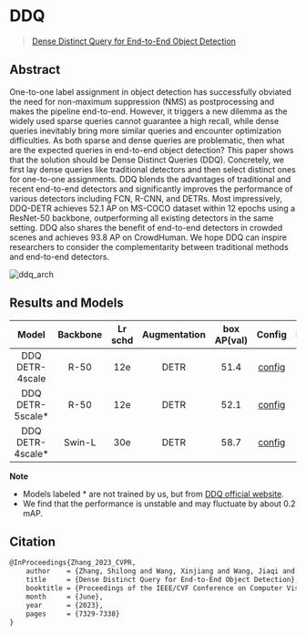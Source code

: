 # DDQ

> [Dense Distinct Query for End-to-End Object Detection](https://arxiv.org/abs/2303.12776)

<!-- [ALGORITHM] -->

## Abstract

<!-- [ABSTRACT] -->

One-to-one label assignment in object detection has successfully obviated the need for non-maximum suppression (NMS) as postprocessing and makes the pipeline end-to-end. However, it triggers a new dilemma as the widely used sparse queries cannot guarantee a high recall, while dense queries inevitably bring more similar queries and encounter optimization difficulties. As both sparse and dense queries are problematic, then what are the expected queries in end-to-end object detection? This paper shows that the solution should be Dense Distinct Queries (DDQ). Concretely, we first lay dense queries like traditional detectors and then select distinct ones for one-to-one assignments. DDQ blends the advantages of traditional and recent end-to-end detectors and significantly improves the performance of various detectors including FCN, R-CNN, and DETRs. Most impressively, DDQ-DETR achieves 52.1 AP on MS-COCO dataset within 12 epochs using a ResNet-50 backbone, outperforming all existing detectors in the same setting. DDQ also shares the benefit of end-to-end detectors in crowded scenes and achieves 93.8 AP on CrowdHuman. We hope DDQ can inspire researchers to consider the complementarity between traditional methods and end-to-end detectors.

![ddq_arch](https://github.com/vbti-development/onedl-mmdetection/assets/33146359/5ca9f11b-b6f3-454f-a2d1-3009ee337bbc)

## Results and Models

|       Model       | Backbone | Lr schd | Augmentation | box AP(val) |                       Config                       |                                                                                                                                                                              Download                                                                                                                                                                              |
| :---------------: | :------: | :-----: | :----------: | :---------: | :------------------------------------------------: | :----------------------------------------------------------------------------------------------------------------------------------------------------------------------------------------------------------------------------------------------------------------------------------------------------------------------------------------------------------------: |
|  DDQ DETR-4scale  |   R-50   |   12e   |     DETR     |    51.4     |  [config](./ddq-detr-4scale_r50_8xb2-12e_coco.py)  | [model](https://pub-ed9ed750ddcc469da251e2d1a2cea382.r2.dev/mmdetection/v3.0/ddq/ddq-detr-4scale_r50_8xb2-12e_coco/ddq-detr-4scale_r50_8xb2-12e_coco_20230809_170711-42528127.pth) \| [log](https://pub-ed9ed750ddcc469da251e2d1a2cea382.r2.dev/mmdetection/v3.0/ddq/ddq-detr-4scale_r50_8xb2-12e_coco/ddq-detr-4scale_r50_8xb2-12e_coco_20230809_170711.log.json) |
| DDQ DETR-5scale\* |   R-50   |   12e   |     DETR     |    52.1     |  [config](./ddq-detr-5scale_r50_8xb2-12e_coco.py)  |                                                            [model](https://pub-ed9ed750ddcc469da251e2d1a2cea382.r2.dev/mmdetection/v3.0/ddq/ddq_detr_5scale_coco_1x.pth) \| [log](https://pub-ed9ed750ddcc469da251e2d1a2cea382.r2.dev/mmdetection/v3.0/ddq/ddq_detr_5scale_coco_1x_20230319_103307.log)                                                            |
| DDQ DETR-4scale\* |  Swin-L  |   30e   |     DETR     |    58.7     | [config](./ddq-detr-4scale_swinl_8xb2-30e_coco.py) |                                                         [model](https://pub-ed9ed750ddcc469da251e2d1a2cea382.r2.dev/mmdetection/v3.0/ddq/ddq_detr_swinl_30e.pth) \| [log](https://pub-ed9ed750ddcc469da251e2d1a2cea382.r2.dev/mmdetection/v3.0/ddq/ddq_detr_swinl_30e_20230316_221721_20230318_143554.log)                                                         |

**Note**

- Models labeled * are not trained by us, but from [DDQ official website](https://github.com/jshilong/DDQ).
- We find that the performance is unstable and may fluctuate by about 0.2 mAP.

## Citation

```latex
@InProceedings{Zhang_2023_CVPR,
    author    = {Zhang, Shilong and Wang, Xinjiang and Wang, Jiaqi and Pang, Jiangmiao and Lyu, Chengqi and Zhang, Wenwei and Luo, Ping and Chen, Kai},
    title     = {Dense Distinct Query for End-to-End Object Detection},
    booktitle = {Proceedings of the IEEE/CVF Conference on Computer Vision and Pattern Recognition (CVPR)},
    month     = {June},
    year      = {2023},
    pages     = {7329-7338}
}
```

